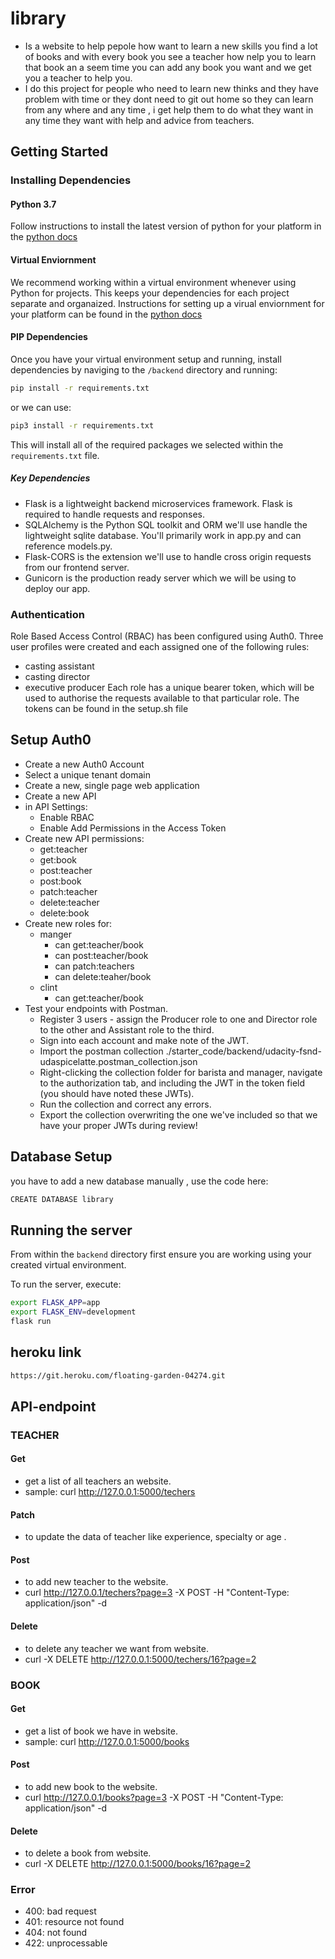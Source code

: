 # library
- Is a website to help pepole how want to learn a new skills you find a lot of books and with every book you see a teacher how nelp you to learn that book an a seem time you can add any book you want and we  get you a teacher to help you.
- I do this project for people who need to learn new thinks and they have problem with time or they dont need to git out home so they can learn from any where and any time , i get help them to do what they want in any time they want with help and advice from teachers. 
## Getting Started

### Installing Dependencies

#### Python 3.7

Follow instructions to install the latest version of python for your platform in the [python docs](https://docs.python.org/3/using/unix.html#getting-and-installing-the-latest-version-of-python)

#### Virtual Enviornment

We recommend working within a virtual environment whenever using Python for projects. This keeps your dependencies for each project separate and organaized. Instructions for setting up a virual enviornment for your platform can be found in the [python docs](https://packaging.python.org/guides/installing-using-pip-and-virtual-environments/)

#### PIP Dependencies

Once you have your virtual environment setup and running, install dependencies by naviging to the `/backend` directory and running:

```bash
pip install -r requirements.txt
```
or we can use:

```bash
pip3 install -r requirements.txt
```

This will install all of the required packages we selected within the `requirements.txt` file.
##### Key Dependencies
- Flask is a lightweight backend microservices framework. Flask is required to handle requests and responses.
- SQLAlchemy is the Python SQL toolkit and ORM we'll use handle the lightweight sqlite database. You'll primarily work in app.py and can reference models.py.
- Flask-CORS is the extension we'll use to handle cross origin requests from our frontend server.
- Gunicorn is the production ready server which we will be using to deploy our app.
### Authentication
Role Based Access Control (RBAC) has been configured using Auth0. Three user profiles were created and each assigned one of the following rules:
- casting assistant
- casting director
- executive producer
Each role has a unique bearer token, which will be used to authorise the requests available to that particular role. The tokens can be found in the setup.sh file
## Setup Auth0
- Create a new Auth0 Account
- Select a unique tenant domain
- Create a new, single page web application
- Create a new API
- in API Settings:
  - Enable RBAC
  - Enable Add Permissions in the Access Token
- Create new API permissions:
  - get:teacher
  - get:book
  - post:teacher
  - post:book
  - patch:teacher
  - delete:teacher
  - delete:book
- Create new roles for:
  - manger
    - can get:teacher/book
    - can post:teacher/book
    - can patch:teachers
    - can delete:teaher/book
  - clint
    - can get:teacher/book
- Test your endpoints with Postman.
  - Register 3 users - assign the Producer role to one and Director role to the other and Assistant role to the third.
  - Sign into each account and make note of the JWT.
  - Import the postman collection ./starter_code/backend/udacity-fsnd-udaspicelatte.postman_collection.json
  - Right-clicking the collection folder for barista and manager, navigate to the authorization tab, and including the JWT in the token field (you should have noted these JWTs).
  - Run the collection and correct any errors.
  - Export the collection overwriting the one we've included so that we have your proper JWTs during review!
## Database Setup
you have to add a new database manually , use the code here:
```bash
CREATE DATABASE library
```
## Running the server

From within the `backend` directory first ensure you are working using your created virtual environment.

To run the server, execute:

```bash
export FLASK_APP=app
export FLASK_ENV=development
flask run
```
## heroku link 
```bash
https://git.heroku.com/floating-garden-04274.git
```
## API-endpoint
### TEACHER
#### Get 
- get a list of all teachers an website.
- sample: curl http://127.0.0.1:5000/techers
#### Patch
- to update the data of teacher like experience, specialty or age . 
#### Post
- to add new teacher to the website.
- curl http://127.0.0.1/techers?page=3 -X POST -H "Content-Type: application/json" -d 
#### Delete 
- to delete any teacher we want from website.
- curl -X DELETE http://127.0.0.1:5000/techers/16?page=2
### BOOK
#### Get
- get a list of book we have in website.
- sample: curl http://127.0.0.1:5000/books
#### Post
- to add new book to the website.
- curl http://127.0.0.1/books?page=3 -X POST -H "Content-Type: application/json" -d 
#### Delete 
- to delete a book from website.
- curl -X DELETE http://127.0.0.1:5000/books/16?page=2
### Error
- 400: bad request
- 401: resource not found
- 404: not found
- 422: unprocessable



